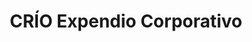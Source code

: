 ---
title: "CRÍO Expendio Corporativo"
url: /merida/crio-expendio-corporativo/
shop: supermercado
---